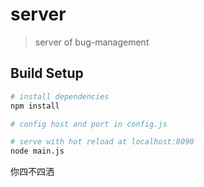# server

> server of bug-management

## Build Setup

``` bash
# install dependencies
npm install

# config host and port in config.js

# serve with hot reload at localhost:8090
node main.js
```
你四不四洒